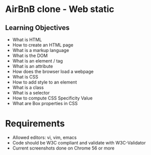 # AirBnB clone - Web static

## Learning Objectives

- What is HTML
- How to create an HTML page
- What is a markup language
- What is the DOM
- What is an element / tag
- What is an attribute
- How does the browser load a webpage
- What is CSS
- How to add style to an element
- What is a class
- What is a selector
- How to compute CSS Specificity Value
- What are Box properties in CSS

# Requirements

- Allowed editors: vi, vim, emacs
- Code should be W3C compliant and validate with W3C-Validator
- Current screenshots done on Chrome 56 or more